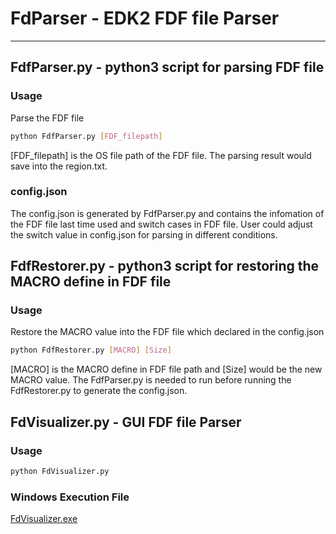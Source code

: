 # FdParser - EDK2 FDF file Parser

------

## FdfParser.py - python3 script for parsing FDF file

### Usage

Parse the FDF file

````bash
python FdfParser.py [FDF_filepath]
````

[FDF_filepath] is the OS file path of the FDF file.
The parsing result would save into the region.txt.

### config.json

The config.json is generated by FdfParser.py and contains the infomation of the FDF file last time used and switch cases in FDF file.
User could adjust the switch value in config.json for parsing in different conditions.

## FdfRestorer.py - python3 script for restoring the MACRO define in FDF file

### Usage

Restore the MACRO value into the FDF file which declared in the config.json

````bash
python FdfRestorer.py [MACRO] [Size]
````

[MACRO] is the MACRO define in FDF file path and [Size] would be the new MACRO value.
The FdfParser.py is needed to run before running the FdfRestorer.py to generate the config.json.

## FdVisualizer.py - GUI FDF file Parser

### Usage

````bash
python FdVisualizer.py
````

### Windows Execution File

[FdVisualizer.exe](build/exe.win32-3.6/FdVisualizer.exe)
